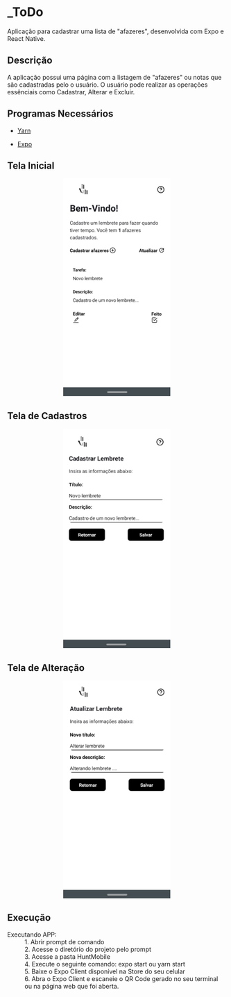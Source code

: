 
# _ToDo
Aplicação para cadastrar uma lista de "afazeres", desenvolvida com Expo e React Native.

## Descrição

A aplicação possui uma página com a listagem de "afazeres" ou notas que são cadastradas pelo o usuário. O usuário pode realizar as operações
essênciais como Cadastrar, Alterar e Excluir.

## Programas Necessários  

  + [Yarn](https://classic.yarnpkg.com/pt-BR/docs/install/#windows-stable)
  - [Expo](https://docs.expo.io/versions/v37.0.0/get-started/installation/)  
  
## Tela Inicial

<p align="center">
  <img src="https://github.com/arthurmdros/_ToDo/blob/master/index.png">
</p>

## Tela de Cadastros

<p align="center">
  <img src="https://github.com/arthurmdros/_ToDo/blob/master/create.png">
</p>

## Tela de Alteração 

<p align="center">
  <img src="https://github.com/arthurmdros/_ToDo/blob/master/update.png">
</p>

## Execução
  
<dl>
  <dt>Executando APP:</dt>
  <dd>1. Abrir prompt de comando</dd>
  <dd>2. Acesse o diretório do projeto pelo prompt</dd>
  <dd>3. Acesse a pasta HuntMobile</dd>
  <dd>4. Execute o seguinte comando: expo start ou  yarn start</dd>
  <dd>5. Baixe o Expo Client disponível na Store do seu celular</dd>
  <dd>6. Abra o Expo Client e escaneie o QR Code gerado no seu terminal ou na página web que foi aberta.</dd>
</dl>
